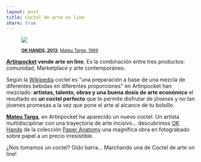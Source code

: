 ```yaml
---
layout: post
title: Coctel de arte on line
share: true
---
```


<figure class="text-center">
	<img src="http://www.artinpocket.cat/users_images/475.jpg?1397552657">
	<figcaption>
		<p><small><strong><a href="http://www.artinpocket.cat/work_home.php?$artist_code=422&$work_code=475#disqus_thread">OK HANDS, 2013</a></strong>, <a href="http://www.artinpocket.cat/artist_home.php?$artist_code=422">Mateu Targa, 1989</a></small></p>
	</figcaption>
</figure>

**[Artinpocket](http://www.artinpocket.cat/) vende arte on line**. Es la combinación entre tres productos: comunidad, Marketplace y arte contemporáneo. 

Según la [Wikipedia](http://es.wikipedia.org/wiki/C%C3%B3ctel) coctel es "una preparación a base de una mezcla de diferentes bebidas en diferentes proporciones" en Artinpocket han mezclado: **artistas, talento, obras y una buena dosis de arte económico** el resultado es **un coctel perfecto** que te permite disfrutar de jóvenes y no tan jóvenes promesas a la vez que pone el arte al alcance de tu bolsillo. 

**[Mateu Targa](http://www.artinpocket.cat/artist_home.php?$artist_code=422)**, en Artinpocket ha aparecido un nuevo coctel. Un artista multidisciplinar con una trayectoria de arte incisivo... descubrimos [OK Hands](http://www.artinpocket.cat/work_home.php?$artist_code=422&$work_code=475#disqus_thread) de la colección [Paper Anatomy](http://www.artinpocket.cat/collection_home.php?$artist_code=422&$collection_code=72) una magnífica obra en fotograbado sobre papel a un precio irresistible. 

¿Nos tomamos un coctel? Oído barra... Marchando una de Coctel de arte on line! 